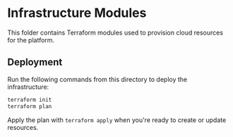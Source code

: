 # Infrastructure Modules

This folder contains Terraform modules used to provision cloud resources for the platform.

## Deployment

Run the following commands from this directory to deploy the infrastructure:

```bash
terraform init
terraform plan
```

Apply the plan with `terraform apply` when you're ready to create or update resources.
